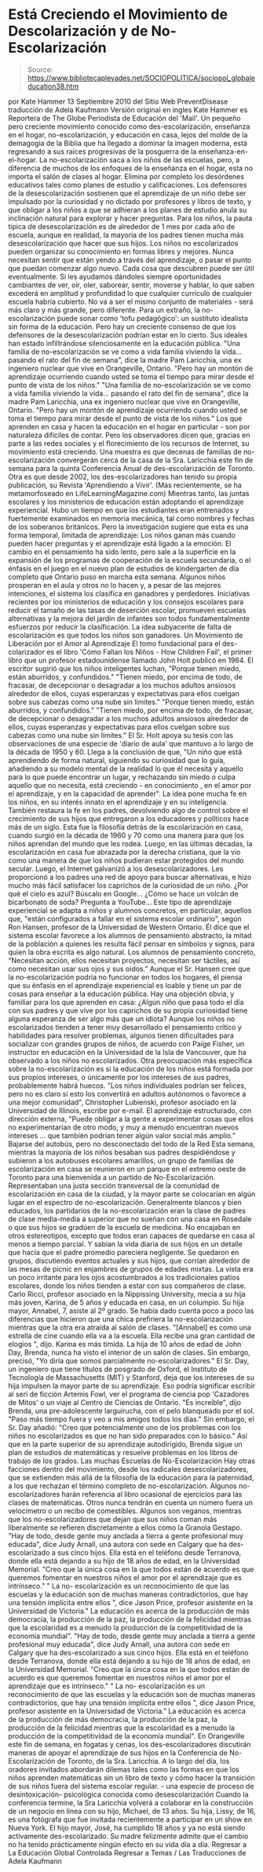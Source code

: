 # Está Creciendo el Movimiento de Descolarización y de No-Escolarización

> Source: https://www.bibliotecapleyades.net/SOCIOPOLITICA/sociopol_globaleducation38.htm

por Kate Hammer
13 Septiembre 2010
del Sitio Web PreventDisease
traducción de Adela Kaufmann Versión original en ingles
Kate Hammer es Reportera de The Globe Periodista de Educación del 'Mail'.
Un pequeño pero creciente movimiento conocido como des-escolarización, enseñanza en el hogar, no-escolarización, y educación en casa, lejos del molde de la demagogia de la Biblia que ha llegado a dominar la imagen moderna, está regresando a sus raíces progresivas de la posguerra de la enseñanza-en-el-hogar.
La no-escolarización saca a los niños de las escuelas, pero, a diferencia de muchos de los enfoques de la enseñanza en el hogar, esta no importa el salón de clases al hogar. Elimina por completo los desórdenes educativos tales como planes de estudio y calificaciones.
Los defensores de la desescolarización sostienen que el aprendizaje de un niño debe ser impulsado por la curiosidad y no dictado por profesores y libros de texto, y que obligar a los niños a que se adhieran a los planes de estudio anula su inclinación natural para explorar y hacer preguntas. Para los niños, la pauta típica de desescolarización es de alrededor de 1 mes por cada año de escuela, aunque en realidad, la mayoría de los padres tienen mucha más desescolarización que hacer que sus hijos.
Los niños no escolarizados pueden organizar su conocimiento en formas libres y mejores. Nunca necesitan sentir que están yendo a través del aprendizaje, o pasar el punto que puedan comenzar algo nuevo.
Cada cosa que descubren puede ser útil eventualmente. Si les ayudamos dándoles siempre oportunidades cambiantes de ver, oír, oler, saborear, sentir, moverse y hablar, lo que saben excederá en amplitud y profundidad lo que cualquier currículo de cualquier escuela habría cubierto. No va a ser el mismo conjunto de materiales - será más claro y más grande, pero diferente.
Para un extraño, la no-escolarización puede sonar como 'tofu pedagógico': un sustituto idealista sin forma de la educación. Pero hay un creciente consenso de que los defensores de la desescolarización podrían estar en lo cierto.
Sus ideales han estado infiltrándose silenciosamente en la educación pública.
"Una familia de no-escolarización se ve como a vida familia viviendo la vida... pasando el rato del fin de semana", dice la madre Pam Laricchia, una ex ingeniero nuclear que vive en Orangeville, Ontario. "Pero hay un montón de aprendizaje ocurriendo cuando usted se toma el tiempo para mirar desde el punto de vista de los niños."
"Una familia de no-escolarización se ve como a vida familia viviendo la vida... pasando el rato del fin de semana", dice la madre Pam Laricchia, una ex ingeniero nuclear que vive en Orangeville, Ontario.
"Pero hay un montón de aprendizaje ocurriendo cuando usted se toma el tiempo para mirar desde el punto de vista de los niños."
Los que aprenden en casa y hacen la educación en el hogar en particular - son por naturaleza difíciles de contar. Pero los observadores dicen que, gracias en parte a las redes sociales y el florecimiento de los recursos de Internet, su movimiento está creciendo. Una muestra es que decenas de familias de no-escolarización convergerán cerca de la casa de la Sra. Laricchia este fin de semana para la quinta Conferencia Anual de des-escolarización de Toronto. Otra es que desde 2002, los des-escolarizadores han tenido su propia publicación, su Revista 'Aprendiendo a Vivir'. (Más recientemente, se ha metamorfoseado en LifeLearningMagazine.com)
Mientras tanto, las juntas escolares y los ministerios de educación están adoptando el aprendizaje experiencial.
Hubo un tiempo en que los estudiantes eran entrenados y fuertemente examinados en memoria mecánica, tal como nombres y fechas de los soberanos británicos. Pero la investigación sugiere que esta es una forma temporal, limitada de aprendizaje: Los niños ganan más cuando pueden hacer preguntas y el aprendizaje está ligado a la emoción.
El cambio en el pensamiento ha sido lento, pero sale a la superficie en la expansión de los programas de cooperación de la escuela secundaria, o el énfasis en el juego en el nuevo plan de estudios de kindergarten de día completo que Ontario puso en marcha esta semana. Algunos niños prosperan en el aula y otros no lo hacen y, a pesar de las mejores intenciones, el sistema los clasifica en ganadores y perdedores.
Iniciativas recientes por los ministerios de educación y los consejos escolares para reducir el tamaño de las tasas de deserción escolar, promueven escuelas alternativas y la mejora del jardín de infantes son todos fundamentalmente esfuerzos por reducir la clasificación.
La idea subyacente de falta de escolarización es que todos los niños son ganadores.
Un Movimiento de Liberación por el Amor al Aprendizaje El tomo fundacional para el des-colarizador es el libro 'Cómo Fallan los Niños - How Children Fail', el primer libro que un profesor estadounidense llamado John Holt publicó en 1964.
El escritor sugirió que los niños inteligentes luchan,
"Porque tienen miedo, están aburridos, y confundidos." "Tienen miedo, por encima de todo, de fracasar, de decepcionar o desagradar a los muchos adultos ansiosos alrededor de ellos, cuyas esperanzas y expectativas para ellos cuelgan sobre sus cabezas como una nube sin límites."
"Porque tienen miedo, están aburridos, y confundidos."
"Tienen miedo, por encima de todo, de fracasar, de decepcionar o desagradar a los muchos adultos ansiosos alrededor de ellos, cuyas esperanzas y expectativas para ellos cuelgan sobre sus cabezas como una nube sin límites."
El Sr. Holt apoya su tesis con las observaciones de una especie de 'diario de aula' que mantuvo a lo largo de la década de 1950 y 60.
Llega a la conclusión de que,
"Un niño que está aprendiendo de forma natural, siguiendo su curiosidad que lo guía, añadiendo a su modelo mental de la realidad lo que él necesita y aquello para lo que puede encontrar un lugar, y rechazando sin miedo o culpa aquello que no necesita, está creciendo - en conocimiento , en el amor por el aprendizaje, y en la capacidad de aprender".
La idea pone mucha fe en los niños, en su interés innato en el aprendizaje y en su inteligencia.
También restaura la fe en los padres, devolviendo algo de control sobre el crecimiento de sus hijos que entregaron a los educadores y políticos hace más de un siglo.
Esta fue la filosofía detrás de la escolarización en casa, cuando surgió en la década de 1960 y 70 como una manera para que los niños aprendan del mundo que les rodea. Luego, en las últimas décadas, la escolarización en casa fue abrazada por la derecha cristiana, que la vio como una manera de que los niños pudieran estar protegidos del mundo secular.
Luego, el Internet galvanizó a los desescolarizadores. Les proporcionó a los padres una red de apoyo para buscar alternativas, e hizo mucho más fácil satisfacer los caprichos de la curiosidad de un niño.
¿Por qué el cielo es azul? Búscalo en Google... ¿Cómo se hace un volcán de bicarbonato de soda? Pregunta a YouTube...
Este tipo de aprendizaje experiencial se adapta a niños y alumnos concretos, en particular, aquellos que,
"están configurados a fallar en el sistema escolar ordinario", según Ron Hansen, profesor de la Universidad de Western Ontario.
Él dice que el sistema escolar favorece a los alumnos de pensamiento abstracto, la mitad de la población a quienes les resulta fácil pensar en símbolos y signos, para quien la obra escrita es algo natural.
Los alumnos de pensamiento concreto,
"Necesitan acción, ellos necesitan proyectos, necesitan ser táctiles, así como necesitan usar sus ojos y sus oídos."
Aunque el Sr. Hansen cree que la no-escolarización podría no funcionar en todos los hogares, él piensa que su énfasis en el aprendizaje experiencial es loable y tiene un par de cosas para enseñar a la educación pública.
Hay una objeción obvia, y familiar para los que aprenden en casa:
¿Algún niño que pasa todo el día con sus padres y que vive por los caprichos de su propia curiosidad tiene alguna esperanza de ser algo más que un idiota?
Aunque los niños no escolarizados tienden a tener muy desarrollado el pensamiento crítico y habilidades para resolver problemas, algunos tienen dificultades para socializar con grandes grupos de niños, de acuerdo con Paige Fisher, un instructor en educación en la Universidad de la Isla de Vancouver, que ha observado a los niños no escolarizados.
Otra preocupación más específica sobre la no-escolarización es si la educación de los niños está formada por sus propios intereses, o únicamente por los intereses de sus padres, probablemente habrá huecos.
"Los niños individuales podrían ser felices, pero no es claro si esto los convertirá en adultos autónomos o favorece a una mejor comunidad", Christopher Lubienski, profesor asociado en la Universidad de Illinois, escribe por e-mail.
El aprendizaje estructurado, con dirección externa,
"Puede obligar a la gente a experimentar cosas que ellos no experimentarían de otro modo, y muy a menudo encuentran nuevos intereses ... que también podrían tener algún valor social más amplio."
Bajarse del autobús, pero no desconectado del todo de la Red Esta semana, mientras la mayoría de los niños besaban sus padres despidiéndose y subieron a los autobuses escolares amarillos, un grupo de familias de escolarización en casa se reunieron en un parque en el extremo oeste de Toronto para una bienvenida a un partido de No-Escolarización.
Representaban una justa sección transversal de la comunidad de escolarización en casa de la ciudad, y la mayor parte se colocarían en algún lugar en el espectro de no-escolarización.
Generalmente blancos y bien educados, los partidarios de la no-escolarización eran la clase de padres de clase media-media a superior que no sueñan con una casa en Rosedale o que sus hijos se gradúen de la escuela de medicina.
No encajaban en otros estereotipos, excepto que todos eran capaces de quedarse en casa al menos a tiempo parcial. Y sabían la vida diaria de sus hijos en un detalle que hacía que el padre promedio pareciera negligente. Se quedaron en grupos, discutiendo eventos actuales y sus hijos, que corrían alrededor de las mesas de picnic en enjambres de grupos de edades mixtas. La vista era un poco irritante para los ojos acostumbrados a los tradicionales patios escolares, donde los niños tienden a estar con sus compañeros de clase.
Carlo Ricci, profesor asociado en la Nippissing University, mecía a su hija más joven, Karina, de 5 años y educada en casa, en un columpio. Su hija mayor, Annabel, 7, asiste al 2º grado.
Se había dado cuenta poco a poco las diferencias que hicieron que una chica prefiriera la no-escolarización mientras que la otra era atraída al salón de clases.
"[Annabel] es como una estrella de cine cuando ella va a la escuela. Ella recibe una gran cantidad de elogios ", dijo.
Karina es más tímida. La hija de 10 años de edad de John Day, Brenda, nunca ha visto el interior de un salón de clases.
Sin embargo, precisó,
"Yo diría que somos parcialmente no-escolarizadores."
El Sr. Day, un ingeniero que tiene títulos de posgrado de Oxford, el Instituto de Tecnología de Massachusetts (MIT) y Stanford, deja que los intereses de su hija impulsen la mayor parte de su aprendizaje.
Eso podría significar escribir al seri de ficción Artemis Fowl, ver el programa de ciencia pop 'Cazadores de Mitos' o un viaje al Centro de Ciencias de Ontario.
"Es increíble", dijo Brenda, una pre-adolescente larguirucha, con el pelo blanqueado por el sol. "Paso más tiempo fuera y veo a mis amigos todos los días."
Sin embargo, el Sr. Day añadió:
"Creo que potencialmente uno de los problemas con los niños no escolarizados es que no han sido preparados con lo básico."
Así que en la parte superior de su aprendizaje autodirigido, Brenda sigue un plan de estudios de matemáticas y resuelve problemas en los libros de trabajo de los grados.
Las muchas Escuelas de No-Escolarización Hay otras facciones dentro del movimiento, desde los radicales desescolarizadores, que se extienden más allá de la filosofía de la educación para la paternidad, a los que rechazan el término completo de no-escolarización.
Algunos no-escolarizadores harán referencia al libro ocasional de ejercicios para las clases de matemáticas. Otros nunca tendrán en cuenta un número fuera un velocímetro o un recibo de comestibles.
Algunos son veganos, mientras que los no-escolarizadores que dejan que sus niños coman más liberalmente se refieren discretamente a ellos como la Granola Gestapo.
"Hay de todo, desde gente muy anclada a tierra a gente profesional muy educada", dice Judy Arnall, una autora con sede en Calgary que ha des-escolarizado a sus cinco hijos. Ella está en el teléfono desde Terranova, donde ella está dejando a su hijo de 18 años de edad, en la Universidad Memorial. "Creo que la única cosa en la que todos están de acuerdo es que queremos fomentar en nuestros niños el amor por el aprendizaje que es intrínseco." " La no- escolarización es un reconocimiento de que las escuelas y la educación son de muchas maneras contradictorios, que hay una tensión implícita entre ellos ", dice Jason Price, profesor asistente en la Universidad de Victoria." La educación es acerca de la producción de más democracia, la producción de la paz, la producción de la felicidad mientras que la escolaridad es a menudo la producción de la competitividad de la economía mundial".
"Hay de todo, desde gente muy anclada a tierra a gente profesional muy educada", dice Judy Arnall, una autora con sede en Calgary que ha des-escolarizado a sus cinco hijos. Ella está en el teléfono desde Terranova, donde ella está dejando a su hijo de 18 años de edad, en la Universidad Memorial.
"Creo que la única cosa en la que todos están de acuerdo es que queremos fomentar en nuestros niños el amor por el aprendizaje que es intrínseco." " La no- escolarización es un reconocimiento de que las escuelas y la educación son de muchas maneras contradictorios, que hay una tensión implícita entre ellos ", dice Jason Price, profesor asistente en la Universidad de Victoria."
La educación es acerca de la producción de más democracia, la producción de la paz, la producción de la felicidad mientras que la escolaridad es a menudo la producción de la competitividad de la economía mundial".
En Orangeville este fin de semana, en fogatas y cenas, los des-escolarizadores discutirán maneras de apoyar el aprendizaje de sus hijos en la Conferencia de No-Escolarización de Toronto, de la Sra. Laricchia.
A lo largo del día, los oradores invitados abordarán dilemas tales como las formas en que los niños aprenden matemáticas sin un libro de texto y cómo hacer la transición de sus niños fuera del sistema escolar regular. - una especie de proceso de desintoxicación- psicológica conocida como desescolarización Cuando la conferencia termine, la Sra Laricchia volverá a colaborar en la construcción de un negocio en línea con su hijo, Michael, de 13 años.
Su hija, Lissy, de 16, es una fotógrafa que fue invitada recientemente a participar en un show en Nueva York. El hijo mayor, José, ha cumplido 18 años y ya no está siendo activamente des-escolarizado. Su madre felizmente admite que el cambio no ha tenido prácticamente ningún efecto en su vida día a día.
Regresar a La Educación Global Controlada
Regresar a Temas / Las Traducciones de Adela Kaufmann

